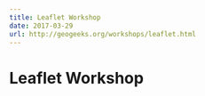 ```yaml
---
title: Leaflet Workshop
date: 2017-03-29
url: http://geogeeks.org/workshops/leaflet.html
---
```


Leaflet Workshop
================


